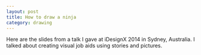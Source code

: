 ```yaml
---
layout: post
title: How to draw a ninja
category: drawing
---
```


Here are the slides from a talk I gave at iDesignX 2014 in Sydney, Australia. I talked about creating visual job aids using stories and pictures.

<script async class="speakerdeck-embed" data-id="cdb7f88860384f2189943cf07ff6ab48" data-ratio="1.33333333333333" src="//speakerdeck.com/assets/embed.js"></script>

